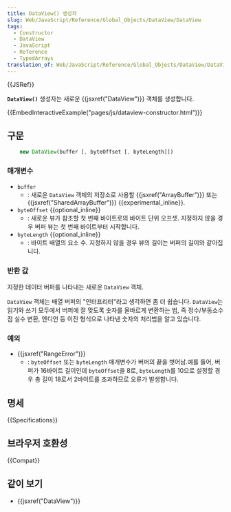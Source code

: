 ```yaml
---
title: DataView() 생성자
slug: Web/JavaScript/Reference/Global_Objects/DataView/DataView
tags:
  - Constructor
  - DataView
  - JavaScript
  - Reference
  - TypedArrays
translation_of: Web/JavaScript/Reference/Global_Objects/DataView/DataView
---
```

{{JSRef}}

**`DataView()`** 생성자는 새로운 {{jsxref("DataView")}} 객체를 생성합니다.

{{EmbedInteractiveExample("pages/js/dataview-constructor.html")}}

## 구문

```js
    new DataView(buffer [, byteOffset [, byteLength]])
```

### 매개변수

- `buffer`
  - : 새로운 `DataView` 객체의 저장소로 사용할 {{jsxref("ArrayBuffer")}} 또는 {{jsxref("SharedArrayBuffer")}} {{experimental_inline}}.
- `byteOffset` {{optional_inline}}
  - : 새로운 뷰가 참조할 첫 번째 바이트로의 바이트 단위 오프셋. 지정하지 않을 경우 버퍼 뷰는 첫 번째 바이트부터 시작합니다.
- `byteLength` {{optional_inline}}
  - : 바이트 배열의 요소 수. 지정하지 않을 경우 뷰의 길이는 버퍼의 길이와 같아집니다.

### 반환 값

지정한 데이터 버퍼를 나타내는 새로운 `DataView` 객체.

`DataView` 객체는 배열 버퍼의 "인터프리터"라고 생각하면 좀 더 쉽습니다. `DataView`는 읽기와 쓰기 모두에서 버퍼에 잘 맞도록 숫자를 올바르게 변환하는 법, 즉 정수/부동소수점 실수 변환, 엔디언 등 이진 형식으로 나타낸 숫자의 처리법을 알고 있습니다.

### 예외

- {{jsxref("RangeError")}}
  - : `byteOffset` 또는 `byteLength` 매개변수가 버퍼의 끝을 벗어남.예를 들어, 버퍼가 16바이트 길이인데 `byteOffset`을 8로, `byteLength`를 10으로 설정할 경우 총 길이 18로서 2바이트를 초과하므로 오류가 발생합니다.

## 명세

{{Specifications}}

## 브라우저 호환성

{{Compat}}

## 같이 보기

- {{jsxref("DataView")}}
